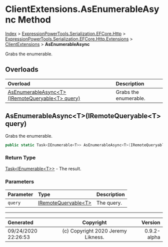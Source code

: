 ﻿# ClientExtensions.AsEnumerableAsync Method

[Index](../index.md) > [ExpressionPowerTools.Serialization.EFCore.Http](ExpressionPowerTools.Serialization.EFCore.Http.a.md) > [ExpressionPowerTools.Serialization.EFCore.Http.Extensions](ExpressionPowerTools.Serialization.EFCore.Http.Extensions.n.md) > [ClientExtensions](ExpressionPowerTools.Serialization.EFCore.Http.Extensions.ClientExtensions.cs.md) > **AsEnumerableAsync**

Grabs the enumerable.

## Overloads

| Overload | Description |
| :-- | :-- |
| [AsEnumerableAsync&lt;T>(IRemoteQueryable&lt;T> query)](#asenumerableasynctiremotequeryablet-query) | Grabs the enumerable. |
## AsEnumerableAsync&lt;T>(IRemoteQueryable&lt;T> query)

Grabs the enumerable.

```csharp
public static Task<IEnumerable<T>> AsEnumerableAsync<T>(IRemoteQueryable<T> query)
```

### Return Type

 [Task&lt;IEnumerable&lt;T>>](https://docs.microsoft.com/dotnet/api/system.threading.tasks.task-1)  - The result.

### Parameters

| Parameter | Type | Description |
| :-- | :-- | :-- |
| `query` | [IRemoteQueryable&lt;T>](ExpressionPowerTools.Serialization.EFCore.Http.Signatures.IRemoteQueryable`1.i.md) | The query. |



---

| Generated | Copyright | Version |
| :-- | :-: | --: |
| 09/24/2020 22:26:53 | (c) Copyright 2020 Jeremy Likness. | 0.9.2-alpha |
